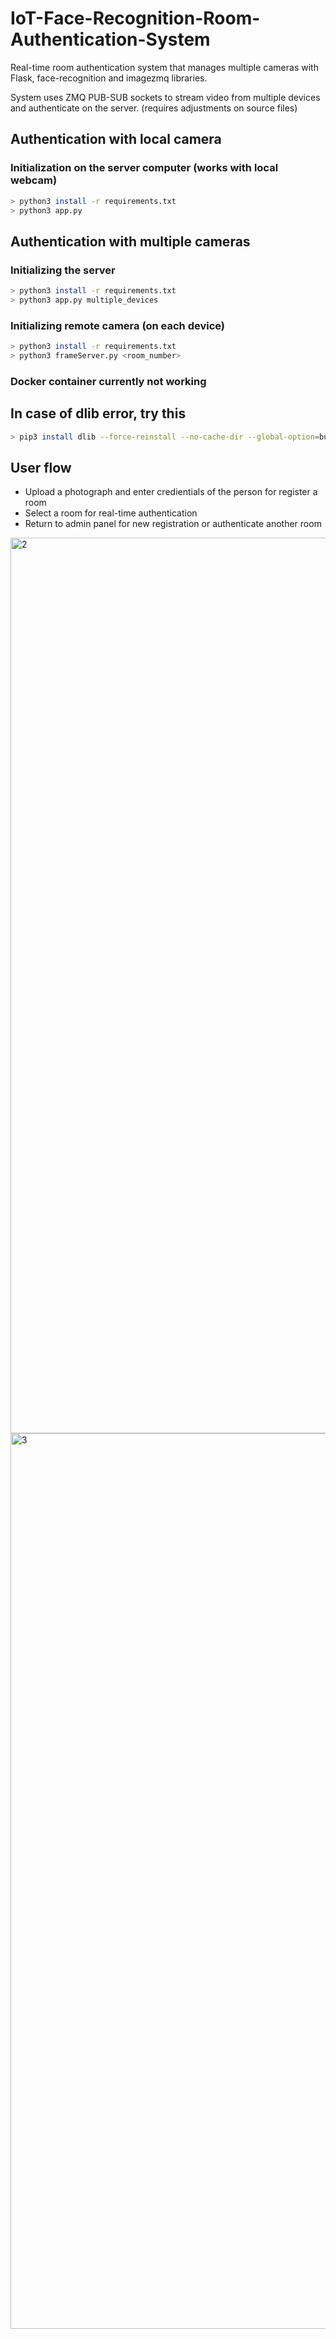 # IoT-Face-Recognition-Room-Authentication-System

Real-time room authentication system that manages multiple cameras with Flask, face-recognition and imagezmq libraries.

System uses ZMQ PUB-SUB sockets to stream video from multiple devices and authenticate on the server. (requires adjustments on source files)

## Authentication with local camera

### Initialization on the server computer (works with local webcam)

```bash
> python3 install -r requirements.txt
> python3 app.py
```


## Authentication with multiple cameras

### Initializing the server

```bash
> python3 install -r requirements.txt
> python3 app.py multiple_devices
```

### Initializing remote camera (on each device)

```bash
> python3 install -r requirements.txt
> python3 frameServer.py <room_number>
```
### Docker container currently not working

## In case of dlib error, try this
```bash
> pip3 install dlib --force-reinstall --no-cache-dir --global-option=build_ext
```


## User flow

- Upload a photograph and enter credientials of the person for register a room
- Select a room for real-time authentication
- Return to admin panel for new registration or authenticate another room

<img width="1433" alt="2" src="https://user-images.githubusercontent.com/89805772/210205596-d9d5215d-4093-4ee1-a7d8-9cba2940346b.png">

<img width="1433" alt="3" src="https://user-images.githubusercontent.com/89805772/210205989-e62c14f5-37a4-4e25-8246-d1eb5f56bd07.png">

